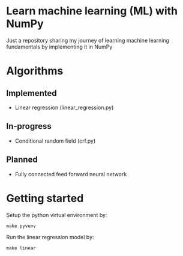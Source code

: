 # Learn machine learning (ML) with NumPy
Just a repository sharing my journey of learning machine learning fundamentals
by implementing it in NumPy

# Algorithms
## Implemented
* Linear regression (linear_regression.py)

## In-progress
* Conditional random field (crf.py)

## Planned
* Fully connected feed forward neural network

# Getting started
Setup the python virtual environment by:
```
make pyvenv
```

Run the linear regression model by:
```
make linear
```